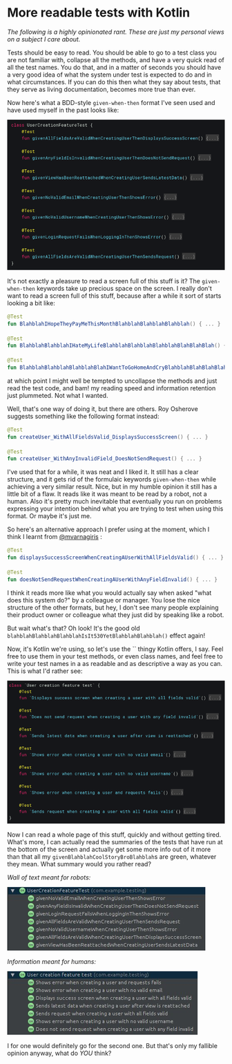 # More readable tests with Kotlin
*The following is a highly opinionated rant. These are just my personal views on a subject I care about.*

Tests should be easy to read. You should be able to go to a test class you are not familiar with, collapse all the methods, and have a very quick read of all the test names. You do that, and in a matter of seconds you should have a very good idea of what the system under test is expected to do and in what circumstances. If you can do this then what they say about tests, that they serve as living documentation, becomes more true than ever.

Now here's what a BDD-style `given-when-then` format I've seen used and have used myself in the past looks like:

![Given when then tests](given-when-then-sample.png)

It's not exactly a pleasure to read a screen full of this stuff is it? The `given-when-then` keywords take up precious space on the screen. I really don't want to read a screen full of this stuff, because after a while it sort of starts looking a bit like:

```kotlin
@Test
fun BlahblahIHopeTheyPayMeThisMonthBlahblahBlahblahBlahblah() { ... } 

@Test
fun BlahblahBlahblahIHateMyLifeBlahblahBlahblahBlahblahBlahBlahBlah() { ... }

@Test
fun BlahblahBlahblahBlahblahBlahIWantToGoHomeAndCryBlahblahBlahBlahBlah() { ... }
```

at which point I might well be tempted to uncollapse the methods and just read the test code, and bam! my reading speed and information retention just plummeted. Not what I wanted.

Well, that's one way of doing it, but there are others. Roy Osherove suggests something like the following format instead:

```kotlin
@Test
fun createUser_WithAllFieldsValid_DisplaysSuccessScreen() { ... }

@Test
fun createUser_WithAnyInvalidField_DoesNotSendRequest() { ... }
```

I've used that for a while, it was neat and I liked it. It still has a clear structure, and it gets rid of the formulaic keywords `given-when-then` while achieving a very similar result. Nice, but in my humble opinion it still has a little bit of a flaw. It reads like it was meant to be read by a robot, not a human. Also it's pretty much inevitable that eventually you run on problems expressing your intention behind what you are trying to test when using this format. Or maybe it's just me.

So here's an alternative approach I prefer using at the moment, which I think I learnt from [@mvarnagiris](https://medium.com/@mvarnagiris) :

```kotlin
@Test
fun displaysSuccessScreenWhenCreatingAUserWithAllFieldsValid() { ... }

@Test
fun doesNotSendRequestWhenCreatingAUserWithAnyFieldInvalid() { ... }
```

I think it reads more like what you would actually say when asked "what does this system do?" by a colleague or manager. You lose the nice structure of the other formats, but hey, I don't see many people explaining their product owner or colleague what they just did by speaking like a robot.

But wait what's that? Oh look! It's the good old `blahblahBlahblahBlahblahIsIt530YetBlahblahBlahblah()` effect again!

Now, it's Kotlin we're using, so let's use the `` thingy Kotlin offers, I say. Feel free to use them in your test methods, or even class names, and feel free to write your test names in a as readable and as descriptive a way as you can. This is what I'd rather see:

![Human readable tests](human-readable-tests.png)

Now I can read a whole page of this stuff, quickly and without getting tired. What's more, I can actually read the summaries of the tests that have run at the bottom of the screen and actually get some more info out of it more than that all my `givenBlahblahCoolStoryBroBlahblah`s are green, whatever they mean. What summary would you rather read?

*Wall of text meant for robots:*

![Robot readable summary](robot-readable-results.jpg)

*Information meant for humans:*

![Human readable summary](human-readable-results.jpg)

I for one would definitely go for the second one. But that's only my fallible opinion anyway, what do *YOU* think?
